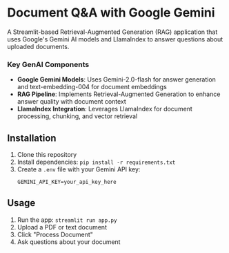 # Document Q&A with Google Gemini

A Streamlit-based Retrieval-Augmented Generation (RAG) application that uses Google's Gemini AI models and LlamaIndex to answer questions about uploaded documents.

### Key GenAI Components

- **Google Gemini Models**: Uses Gemini-2.0-flash for answer generation and text-embedding-004 for document embeddings
- **RAG Pipeline**: Implements Retrieval-Augmented Generation to enhance answer quality with document context
- **LlamaIndex Integration**: Leverages LlamaIndex for document processing, chunking, and vector retrieval

## Installation

1. Clone this repository
2. Install dependencies: `pip install -r requirements.txt`
3. Create a `.env` file with your Gemini API key:
   ```
   GEMINI_API_KEY=your_api_key_here
   ```

## Usage

1. Run the app: `streamlit run app.py`
2. Upload a PDF or text document
3. Click "Process Document" 
4. Ask questions about your document


